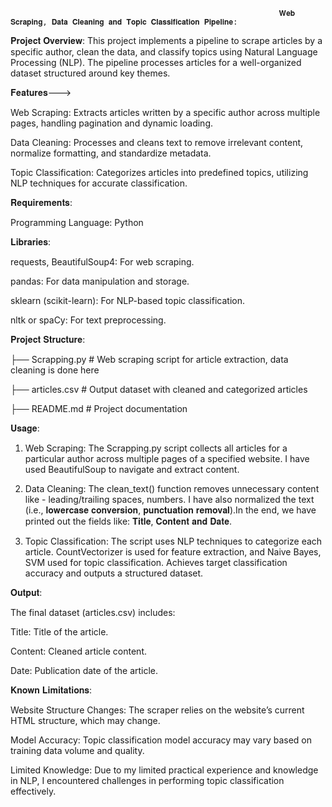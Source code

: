                                                                 𝐖𝐞𝐛 𝐒𝐜𝐫𝐚𝐩𝐢𝐧𝐠, 𝐃𝐚𝐭𝐚 𝐂𝐥𝐞𝐚𝐧𝐢𝐧𝐠 𝐚𝐧𝐝 𝐓𝐨𝐩𝐢𝐜 𝐂𝐥𝐚𝐬𝐬𝐢𝐟𝐢𝐜𝐚𝐭𝐢𝐨𝐧 𝐏𝐢𝐩𝐞𝐥𝐢𝐧𝐞:

𝐏𝐫𝐨𝐣𝐞𝐜𝐭 𝐎𝐯𝐞𝐫𝐯𝐢𝐞𝐰:
This project implements a pipeline to scrape articles by a specific author, clean the data, and classify topics using Natural Language Processing (NLP). The pipeline processes articles for a well-organized dataset structured around key themes.

𝐅𝐞𝐚𝐭𝐮𝐫𝐞𝐬--->

Web Scraping: Extracts articles written by a specific author across multiple pages, handling pagination and dynamic loading.

Data Cleaning: Processes and cleans text to remove irrelevant content, normalize formatting, and standardize metadata.

Topic Classification: Categorizes articles into predefined topics, utilizing NLP techniques for accurate classification.


𝐑𝐞𝐪𝐮𝐢𝐫𝐞𝐦𝐞𝐧𝐭𝐬:

Programming Language: Python 


𝐋𝐢𝐛𝐫𝐚𝐫𝐢𝐞𝐬:

requests, BeautifulSoup4: For web scraping.

pandas: For data manipulation and storage.

sklearn (scikit-learn): For NLP-based topic classification.

nltk or spaCy: For text preprocessing.


𝐏𝐫𝐨𝐣𝐞𝐜𝐭 𝐒𝐭𝐫𝐮𝐜𝐭𝐮𝐫𝐞:


├── Scrapping.py           # Web scraping script for article extraction, data cleaning is done here


├── articles.csv         # Output dataset with cleaned and categorized articles


├── README.md            # Project documentation


𝐔𝐬𝐚𝐠𝐞:

1. Web Scraping:
The Scrapping.py script collects all articles for a particular author across multiple pages of a specified website. I have used BeautifulSoup to navigate and extract content.


2. Data Cleaning:
The clean_text() function removes unnecessary content like - leading/trailing spaces, numbers. I have also normalized the text (i.e., 𝐥𝐨𝐰𝐞𝐫𝐜𝐚𝐬𝐞 𝐜𝐨𝐧𝐯𝐞𝐫𝐬𝐢𝐨𝐧, 𝐩𝐮𝐧𝐜𝐭𝐮𝐚𝐭𝐢𝐨𝐧 𝐫𝐞𝐦𝐨𝐯𝐚𝐥).In the end, we have printed out the fields like: 𝐓𝐢𝐭𝐥𝐞, 𝐂𝐨𝐧𝐭𝐞𝐧𝐭 𝐚𝐧𝐝 𝐃𝐚𝐭𝐞.

3. Topic Classification:
The script uses NLP techniques to categorize each article. CountVectorizer is used for feature extraction, and Naive Bayes, SVM used for topic classification.  Achieves target classification accuracy and outputs a structured dataset.


𝐎𝐮𝐭𝐩𝐮𝐭:

The final dataset (articles.csv) includes:

Title: Title of the article.

Content: Cleaned article content.

Date: Publication date of the article.


𝐊𝐧𝐨𝐰𝐧 𝐋𝐢𝐦𝐢𝐭𝐚𝐭𝐢𝐨𝐧𝐬:

Website Structure Changes: The scraper relies on the website’s current HTML structure, which may change.

Model Accuracy: Topic classification model accuracy may vary based on training data volume and quality.

Limited Knowledge: Due to my limited practical experience and knowledge in NLP, I encountered challenges in performing topic classification effectively.
